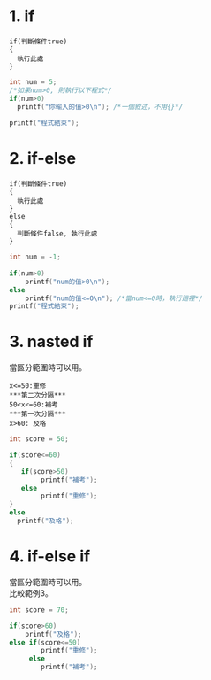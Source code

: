 # 1. if

```
if(判斷條件true)
{
  執行此處
}
```
```c
int num = 5;
/*如果num>0, 則執行以下程式*/
if(num>0)
  printf("你輸入的值>0\n"); /*一個敘述，不用{}*/
    
printf("程式結束");
```
# 2. if-else

```
if(判斷條件true)
{
  執行此處
}
else
{
  判斷條件false, 執行此處
}
```
```c
int num = -1;
    
if(num>0)
    printf("num的值>0\n");
else
    printf("num的值<=0\n"); /*當num<=0時，執行這裡*/        
printf("程式結束");
```
# 3. nasted if
當區分範圍時可以用。
```
x<=50:重修
***第二次分隔***
50<x<=60:補考
***第一次分隔***
x>60: 及格
```
```c
int score = 50;

if(score<=60)
{
   if(score>50)
        printf("補考");
   else
        printf("重修");
}
else
  printf("及格");
```

# 4. if-else if
當區分範圍時可以用。  
比較範例3。
```c
int score = 70;

if(score>60)
    printf("及格");
else if(score<=50)
        printf("重修");
     else
        printf("補考");
```
